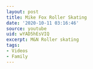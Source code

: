 ```yaml
---
layout: post
title: Mike Fox Roller Skating
date: '2020-10-11 03:16:46'
source: youtube
uid: wYAD5hEsVIQ
excerpt: M&N Roller skating
tags:
- Videos
- Family
---
```

